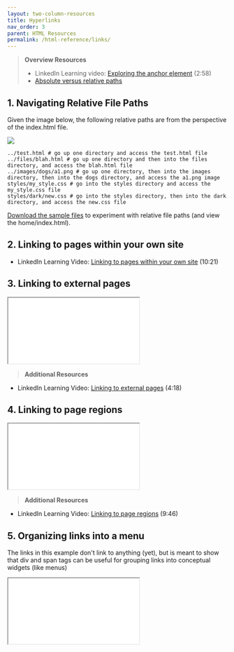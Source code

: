 ```yaml
---
layout: two-column-resources
title: Hyperlinks
nav_order: 3
parent: HTML Resources
permalink: /html-reference/links/
---
```


> **Overview Resources**
>
> * LinkedIn Learning video: [Exploring the anchor element](https://www.linkedin.com/learning/html-essential-training/exploring-the-anchor-element?u=75814418) (2:58)
> * [Absolute versus relative paths](http://www.coffeecup.com/help/articles/absolute-vs-relative-pathslinks/)

## 1. Navigating Relative File Paths
Given the image below, the following relative paths are from the perspective of the index.html file.

![](/fall2022/assets/images/file_paths.png)
```shell
../test.html # go up one directory and access the test.html file
../files/blah.html # go up one directory and then into the files directory, and access the blah.html file
../images/dogs/a1.png # go up one directory, then into the images directory, then into the dogs directory, and access the a1.png image
styles/my_style.css # go into the styles directory and access the my_style.css file
styles/dark/new.css # go into the styles directory, then into the dark directory, and access the new.css file
```
<a href="/fall2022/assets/paths.zip">Download the sample files</a> to experiment with relative file paths (and view the home/index.html).

## 2. Linking to pages within your own site
* LinkedIn Learning Video: [Linking to pages within your own site](https://www.linkedin.com/learning/html-essential-training/linking-to-pages-within-your-site?u=75814418) (10:21)

## 3. Linking to external pages
<iframe src="//codepen.io/vanwars/embed/mERgZY/?height=300&theme-id=18654&default-tab=html,result" allowfullscreen="true" class="codepen-frame"></iframe>

> **Additional Resources**
* LinkedIn Learning Video: [Linking to external pages](https://www.linkedin.com/learning/html-essential-training/linking-to-external-pages?u=75814418) (4:18)


## 4. Linking to page regions
<iframe src="//codepen.io/vanwars/embed/rLjbXG/?height=300&theme-id=18654&default-tab=html,result" allowfullscreen="true" class="codepen-frame"></iframe>


> **Additional Resources**
* LinkedIn Learning Video: [Linking to page regions](https://www.linkedin.com/learning/html-essential-training/linking-to-page-regions?u=75814418) (9:46)


## 5. Organizing links into a menu
The links in this example don't link to anything (yet), but is meant to show that div and span tags can be useful for grouping links into conceptual widgets (like menus)
<iframe src="//codepen.io/vanwars/embed/YMWqoO/?height=300&theme-id=18654&default-tab=html,result" allowfullscreen="true" class="codepen-frame"></iframe>